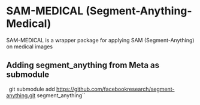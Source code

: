 # SAM-MEDICAL (Segment-Anything-Medical)

SAM-MEDICAL is a wrapper package for applying SAM (Segment-Anything) on medical images

## Adding segment_anything from Meta as submodule

` `git submodule add https://github.com/facebookresearch/segment-anything.git segment_anything``
